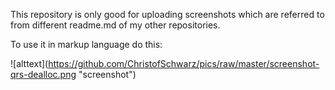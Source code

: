 This repository is only good for uploading screenshots which are referred to from different readme.md of my other repositories.

To use it in markup language do this:

 \!\[alttext\](https://github.com/ChristofSchwarz/pics/raw/master/screenshot-qrs-dealloc.png "screenshot")

